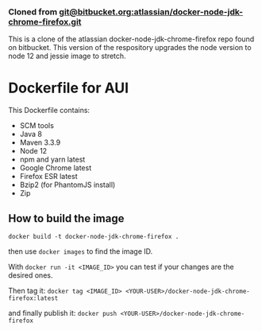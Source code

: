 ### Cloned from [git@bitbucket.org:atlassian/docker-node-jdk-chrome-firefox.git](https://bitbucket.org/atlassian/docker-node-jdk-chrome-firefox)

This is a clone of the atlassian docker-node-jdk-chrome-firefox repo found on bitbucket. This
version of the respository upgrades the node version to node 12 and jessie image to stretch.

# Dockerfile for AUI

This Dockerfile contains:

* SCM tools
* Java 8
* Maven 3.3.9
* Node 12
* npm and yarn latest
* Google Chrome latest
* Firefox ESR latest
* Bzip2 (for PhantomJS install)
* Zip

## How to build the image
```
docker build -t docker-node-jdk-chrome-firefox .
```

then use `docker images` to find the image ID.

With `docker run -it <IMAGE_ID>` you can test if your changes are the desired ones.

Then tag it: `docker tag <IMAGE_ID> <YOUR-USER>/docker-node-jdk-chrome-firefox:latest`

and finally publish it: `docker push <YOUR-USER>/docker-node-jdk-chrome-firefox`
